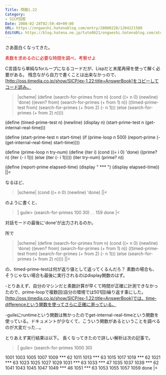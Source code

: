 ```yaml
---
Title: 問題1.22
Category:
- SICP回答
Date: 2008-02-28T02:59:40+09:00
URL: https://ongaeshi.hatenablog.com/entry/20080228/1204221580
EditURL: https://blog.hatena.ne.jp/tuto0621/ongaeshi.hatenablog.com/atom/entry/6435922169449193119
---
```


さあ面白くなってきた。

<span style="color:#CC0000;">素数を求めるのに必要な時間を調べ、考察せよ</span>

C言語なら単純なforループになるコードだが、Lispだと末尾再帰を使って解く必要がある。
残念ながら自力で書くことは出来なかっので、[http://oss.timedia.co.jp/show/SICP/ex-1.22:title=AnswerBook]をコピーしてコード読み。

>|scheme|
(define (search-for-primes from n)
  (cond ((= n 0) (newline) 'done)
        ((even? from) (search-for-primes (+ from 1) n))
        ((timed-prime-test from) (search-for-primes (+ from 2) (- n 1)))
        (else (search-for-primes (+ from 2) n))))

(define (timed-prime-test n)
  (newline)
  (display n)
  (start-prime-test n (get-internal-real-time)))

(define (start-prime-test n start-time)
  (if (prime-loop n 500)
      (report-prime (- (get-internal-real-time) start-time))))

(define (prime-loop n try-num)
  (define (iter i)
    (cond ((= i 0) 'done)
	  ((prime? n) (iter (- i 1)))
	  (else (iter (- i 1)))))
  (iter try-num)
  (prime? n))

(define (report-prime elapsed-time)
  (display " *** ")
  (display elapsed-time))
||<

なるほど、

>|scheme|
  (cond ((= n 0) (newline) 'done)
||<

のように書くと、

>|
guile> (search-for-primes 100 30)
.
.
159
done
|<

対話モードの最後に'done'が出力されるのか。

所で

>|scheme|
(define (search-for-primes from n)
  (cond ((= n 0) (newline) 'done)
        ((even? from) (search-for-primes (+ from 1) n))
        ((timed-prime-test from) (search-for-primes (+ from 2) (- n 1)))
        (else (search-for-primes (+ from 2) n))))
||<

の、timed-prime-testは何が返り値として返ってくるんだろ？
素数の場合も、そうじゃない場合も最後に実行されるのはdisplay関数のはず。


-とりあえず、自分のマシンだと素数計算が早くて時間が正確に計測できなかったので、prime-loopで複数回(自分の環境では501回)繰り返す事にした。[http://oss.timedia.co.jp/show/SICP/ex-1.22:title=AnswerBook]では、time-differenceという関数を使ってさらに正確に測っている。

-guileにruntimeという関数は無かったのでget-internal-real-timeという関数を使っている。ドキュメントが少なくて、こういう関数があるということを調べるのが大変だった...。


とりあえず実行結果は以下。
長くなってきたので詳しい解析は次の記事で。

>|
guile> (search-for-primes 1000 30)

1001
1003
1005
1007
1009 *** 62
1011
1013 *** 63
1015
1017
1019 *** 62
1021 *** 63
1023
1025
1027
1029
1031 *** 63
1033 *** 47
1035
1037
1039 *** 62
1041
1043
1045
1047
1049 *** 46
1051 *** 63
1053
1055
1057
1059
done
|<
